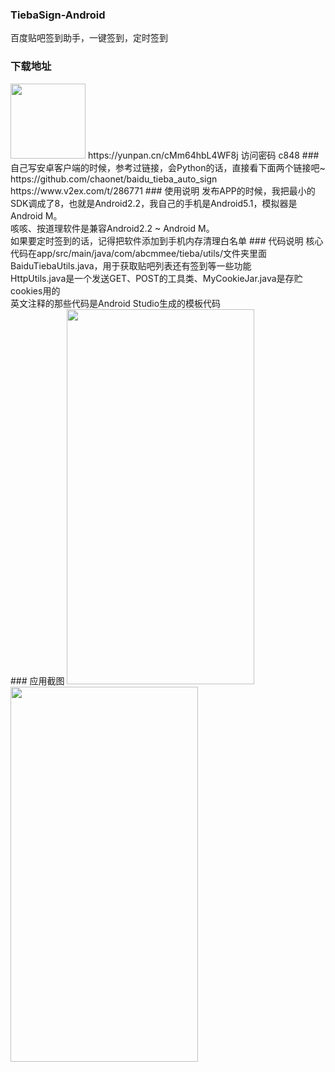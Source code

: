 ### TiebaSign-Android
百度贴吧签到助手，一键签到，定时签到
### 下载地址
<img src="https://github.com/abcmmee/TiebaSign-Android/raw/master/picture/360.png"  width="120px" height="120px" />
https://yunpan.cn/cMm64hbL4WF8j  访问密码 c848
### 自己写安卓客户端的时候，参考过链接，会Python的话，直接看下面两个链接吧~
https://github.com/chaonet/baidu_tieba_auto_sign<br/>
https://www.v2ex.com/t/286771
### 使用说明
发布APP的时候，我把最小的SDK调成了8，也就是Android2.2，我自己的手机是Android5.1，模拟器是Android M。<br />
咳咳、按道理软件是兼容Android2.2 ~ Android M。<br />
如果要定时签到的话，记得把软件添加到手机内存清理白名单
### 代码说明
核心代码在app/src/main/java/com/abcmmee/tieba/utils/文件夹里面<br />
BaiduTiebaUtils.java，用于获取贴吧列表还有签到等一些功能 <br />
HttpUtils.java是一个发送GET、POST的工具类、MyCookieJar.java是存贮cookies用的<br />
英文注释的那些代码是Android Studio生成的模板代码 <br />
### 应用截图
<img src="https://raw.githubusercontent.com/abcmmee/TiebaSign-Android/master/picture/2.png" width="300" height="600">
<img src="https://raw.githubusercontent.com/abcmmee/TiebaSign-Android/master/picture/3.png" width="300" height="600">
